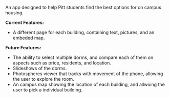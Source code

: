 An app designed to help Pitt students find the best options for on campus housing. 

**Current Features:**
* A different page for each building, containing text, pictures, and an embeded map.

**Future Features:**
* The ability to select multiple dorms, and compare each of them on aspects such as price, residents, and location.
* Slideshows of the dorms.
* Photospheres viewer that tracks with movement of the phone, allowing the user to explore the room.
* An campus map showing the location of each building, and allwoing the user to pick a individual building.
